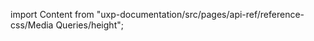 
import Content from "uxp-documentation/src/pages/api-ref/reference-css/Media Queries/height";

<Content query="product=photoshop"/>
